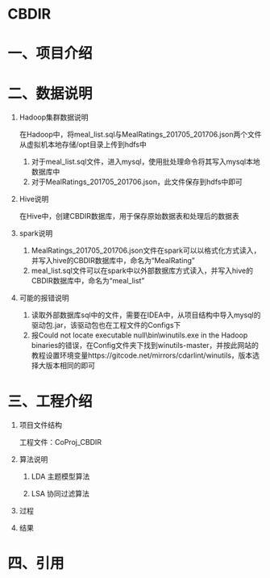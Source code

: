 # CBDIR
# 一、项目介绍
# 二、数据说明

1. Hadoop集群数据说明
   
   在Hadoop中，将meal_list.sql与MealRatings_201705_201706.json两个文件从虚拟机本地存储/opt目录上传到hdfs中
   1. 对于meal_list.sql文件，进入mysql，使用批处理命令将其写入mysql本地数据库中
   2. 对于MealRatings_201705_201706.json，此文件保存到hdfs中即可
2. Hive说明
   
   在Hive中，创建CBDIR数据库，用于保存原始数据表和处理后的数据表
3. spark说明
   
   1. MealRatings_201705_201706.json文件在spark可以以格式化方式读入，并写入hive的CBDIR数据库中，命名为“MealRating”
   2. meal_list.sql文件可以在spark中以外部数据库方式读入，并写入hive的CBDIR数据库中，命名为“meal_list”
4. 可能的报错说明
   
   1. 读取外部数据库sql中的文件，需要在IDEA中，从项目结构中导入mysql的驱动包.jar，该驱动包也在工程文件的Configs下
   2. 报Could not locate executable null\bin\winutils.exe in the Hadoop binaries的错误，在Config文件夹下找到winutils-master，并按此网站的教程设置环境变量https://gitcode.net/mirrors/cdarlint/winutils，版本选择大版本相同的即可

# 三、工程介绍
1. 项目文件结构

   工程文件：CoProj_CBDIR
2. 算法说明

   1. LDA 主题模型算法


   2. LSA 协同过滤算法
3. 过程

4. 结果

# 四、引用